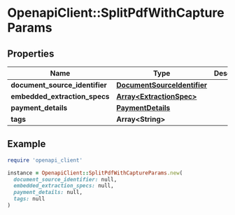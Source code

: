 # OpenapiClient::SplitPdfWithCaptureParams

## Properties

| Name | Type | Description | Notes |
| ---- | ---- | ----------- | ----- |
| **document_source_identifier** | [**DocumentSourceIdentifier**](DocumentSourceIdentifier.md) |  |  |
| **embedded_extraction_specs** | [**Array&lt;ExtractionSpec&gt;**](ExtractionSpec.md) |  |  |
| **payment_details** | [**PaymentDetails**](PaymentDetails.md) |  |  |
| **tags** | **Array&lt;String&gt;** |  | [optional] |

## Example

```ruby
require 'openapi_client'

instance = OpenapiClient::SplitPdfWithCaptureParams.new(
  document_source_identifier: null,
  embedded_extraction_specs: null,
  payment_details: null,
  tags: null
)
```

